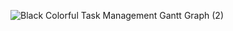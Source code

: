 ![Black Colorful Task Management Gantt Graph (2)](https://github.com/CelalBerkeAkyol/networth/assets/152324363/eb984baa-1fa8-42c2-87c3-fc2daf699210)
